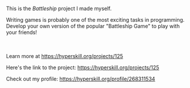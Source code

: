 This is the *Battleship* project I made myself.


<p>Writing games is probably one of the most exciting tasks in programming. Develop your own version of the popular "Battleship Game" to play with your friends!</p><br/><br/>Learn more at <a href="https://hyperskill.org/projects/125?utm_source=ide&utm_medium=ide&utm_campaign=ide&utm_content=project-card">https://hyperskill.org/projects/125</a>

Here's the link to the project: https://hyperskill.org/projects/125

Check out my profile: https://hyperskill.org/profile/268311534